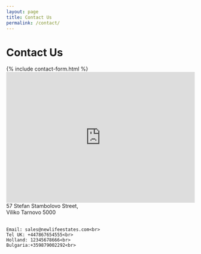 ```yaml
---
layout: page
title: Contact Us
permalink: /contact/
---
```


<div class="row my-3">
  <div class="col-12 mb-3">
    <h1>Contact Us</h1>
  </div>
  <div class="col-12 col-md-6">
    {% include contact-form.html %}
  </div>
  
  <div class="col-12 col-md-6">
    <iframe class="mb-3" src="https://www.google.com/maps/embed?pb=!1m18!1m12!1m3!1d11619.269924325497!2d25.551598578545363!3d43.27619943866807!2m3!1f0!2f0!3f0!3m2!1i1024!2i768!4f13.1!3m3!1m2!1s0x40aecca0994e0f9f%3A0xa00a014cd0f27a0!2zNTE5MiDQodGC0LXRhNCw0L0g0KHRgtCw0LzQsdC-0LvQvtCy0L4sIEJ1bGdhcmlh!5e0!3m2!1sen!2sid!4v1606334000399!5m2!1sen!2sid" width="100%" height="350" frameborder="0" style="border:0;" allowfullscreen="" aria-hidden="false" tabindex="0"></iframe>
    57 Stefan Stambolovo Street,<br> 
    Viliko Tarnovo 5000<br><br>
    
    Email: sales@newlifeestates.com<br>
    Tel UK: +447867654555<br>
    Holland: 12345678666<br>
    Bulgaria:+359879002292<br>
  </div>
</div>